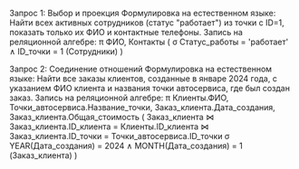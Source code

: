 Запрос 1: Выбор и проекция
Формулировка на естественном языке:
Найти всех активных сотрудников (статус "работает") из точки с ID=1, показать только их ФИО и контактные телефоны.
Запись на реляционной алгебре:
π ФИО, Контакты (
  σ Статус_работы = 'работает' ∧ ID_точки = 1 (Сотрудники)
)

Запрос 2: Соединение отношений
Формулировка на естественном языке:
Найти все заказы клиентов, созданные в январе 2024 года, с указанием ФИО клиента и названия точки автосервиса, где был создан заказ.
Запись на реляционной алгебре:
π Клиенты.ФИО, Точки_автосервиса.Название_точки, Заказ_клиента.Дата_создания, 
Заказ_клиента.Общая_стоимость (
  Заказ_клиента 
  ⋈ Заказ_клиента.ID_клиента = Клиенты.ID_клиента 
  ⋈ Заказ_клиента.ID_точки = Точки_автосервиса.ID_точки
  σ YEAR(Дата_создания) = 2024 ∧ MONTH(Дата_создания) = 1 (Заказ_клиента)
)
